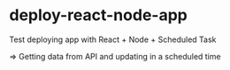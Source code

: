 # deploy-react-node-app
Test deploying app with React + Node + Scheduled Task 

=> Getting data from API and updating in a scheduled time
